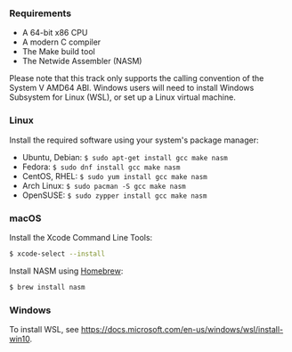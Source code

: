 ### Requirements

* A 64-bit x86 CPU
* A modern C compiler
* The Make build tool
* The Netwide Assembler (NASM)

Please note that this track only supports the calling convention of the System
V AMD64 ABI. Windows users will need to install Windows Subsystem for Linux
(WSL), or set up a Linux virtual machine.

### Linux

Install the required software using your system's package manager:

* Ubuntu, Debian: `$ sudo apt-get install gcc make nasm`
* Fedora: `$ sudo dnf install gcc make nasm`
* CentOS, RHEL: `$ sudo yum install gcc make nasm`
* Arch Linux: `$ sudo pacman -S gcc make nasm`
* OpenSUSE: `$ sudo zypper install gcc make nasm`

### macOS

Install the Xcode Command Line Tools:

```bash
$ xcode-select --install
```

Install NASM using [Homebrew](http://brew.sh/):

```bash
$ brew install nasm
```

### Windows

To install WSL, see https://docs.microsoft.com/en-us/windows/wsl/install-win10.
